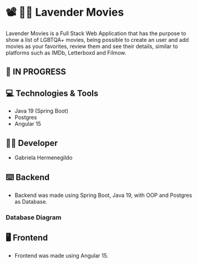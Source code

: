 # 📽 🏳️‍🌈 Lavender Movies

Lavender Movies is a Full Stack Web Application that has the purpose to show a list of LGBTQA+ movies, being possible to create an user and add movies as your favorites, review them and see their details, similar to platforms such as IMDb, Letterboxd and Filmow.

## 🔧 IN PROGRESS

## 💻 Technologies & Tools
- Java 19 (Spring Boot)
- Postgres
- Angular 15

## 👩‍💻 Developer
- Gabriela Hermenegildo
## ⌨️ Backend

- Backend was made using Spring Boot, Java 19, with OOP and Postgres as Database.
### Database Diagram

## 🖥 Frontend

- Frontend was made using Angular 15.
